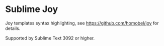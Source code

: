 # Sublime Joy

Joy templates syntax highlighting, see https://github.com/homobel/joy for details.

Supported by Sublime Text 3092 or higher.
